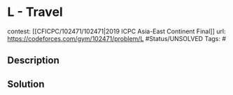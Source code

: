 # L - Travel

contest: [[CFICPC/102471/102471|2019 ICPC Asia-East Continent Final]]
url: https://codeforces.com/gym/102471/problem/L
#Status/UNSOLVED
Tags: #

## Description

## Solution

